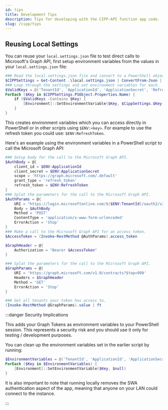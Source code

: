 ```yaml
---
id: tips
title: Development Tips
description: Tips for developing with the CIPP-API function app code.
slug: /cipp/tips
---
```


## Reusing Local Settings

You can reuse your `local.settings.json` file to test direct calls to Microsoft's Graph API, first setup environment variables from the values in your `local.settings.json` file:

```powershell
### Read the local.settings.json file and convert to a PowerShell object.
$CIPPSettings = Get-Content .\local.settings.json | ConvertFrom-Json | Select-Object -ExpandProperty Values
### Loop through the settings and set environment variables for each.
$ValidKeys = @('TenantId', 'ApplicationId', 'ApplicationSecret', 'RefreshToken', 'ExchangeRefreshToken')
ForEach ($Key in $CIPPSettings.PSObject.Properties.Name) {
    if ($ValidKeys -Contains $Key) {
        [Environment]::SetEnvironmentVariable($Key, $CippSettings.$Key)
    }
}
```

This creates environment variables which you can access directly in PowerShell or in other scripts using `$ENV:<key>`. For example to use the refresh token you could use: `$ENV:RefreshToken`.

Here's an example using the environment variables in a PowerShell script to call the Microsoft Graph API:

```powershell
### Setup body for the call to the Microsoft Graph API.
$AuthBody = @{
    client_id = $ENV:ApplicationId
    client_secret = $ENV:ApplicationSecret
    scope = 'https://graph.microsoft.com/.default'
    grant_type = 'refresh_token'
    refresh_token = $ENV:RefreshToken
}
### Splat the parameters for the call to the Microsoft Graph API.
$AuthParams = @{
    URI = "https://login.microsoftonline.com/$($ENV:TenantId)/oauth2/v2.0/token"
    Body = $AuthBody
    Method = 'POST'
    ContentType = 'application/x-www-form-urlencoded'
    ErrorAction = 'Stop'
}
### Make a call to the Microsoft Graph API for an access token.
$AccessToken = (Invoke-RestMethod @AuthParams).access_token

$GraphHeader = @{
    Authorization = "Bearer $AccessToken"
}

### Splat the parameters for the call to the Microsoft Graph API.
$GraphParams = @{
    URI = 'https://graph.microsoft.com/v1.0/contracts?$top=999'
    Headers = $GraphHeader
    Method = 'GET'
    ErrorAction = 'Stop'
}

### Get all tenants your token has access to.
(Invoke-RestMethod @GraphParams).value | ft
```

:::danger Security Implications

This adds your Graph Tokens as environment variables to your PowerShell session. This represents a security risk and you should use it only for testing / development purposes.

You can clean up the environment variables set in the earlier script by running:

```powershell
$EnvironmentVariables = @('TenantId', 'ApplicationId', 'ApplicationSecret', 'RefreshToken', 'ExchangeRefreshToken')
ForEach ($Key in $EnvironmentVariables) {
    [Environment]::SetEnvironmentVariable($Key, $null)
}
```

It is also important to note that running locally removes the SWA authentication aspect of the app, meaning that anyone on your LAN could connect to the instance.

:::
